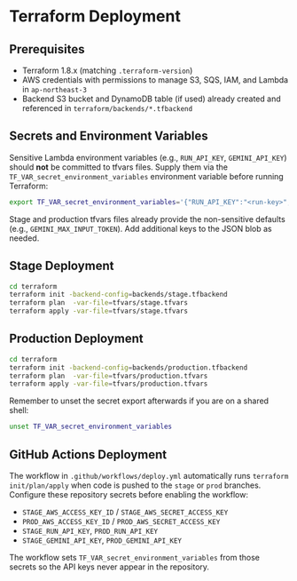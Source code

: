 # Terraform Deployment

## Prerequisites
- Terraform 1.8.x (matching `.terraform-version`)
- AWS credentials with permissions to manage S3, SQS, IAM, and Lambda in `ap-northeast-3`
- Backend S3 bucket and DynamoDB table (if used) already created and referenced in `terraform/backends/*.tfbackend`

## Secrets and Environment Variables
Sensitive Lambda environment variables (e.g., `RUN_API_KEY`, `GEMINI_API_KEY`) should **not** be committed to tfvars files. Supply them via the `TF_VAR_secret_environment_variables` environment variable before running Terraform:

```bash
export TF_VAR_secret_environment_variables='{"RUN_API_KEY":"<run-key>","GEMINI_API_KEY":"<gemini-key>"}'
```

Stage and production tfvars files already provide the non-sensitive defaults (e.g., `GEMINI_MAX_INPUT_TOKEN`). Add additional keys to the JSON blob as needed.

## Stage Deployment
```bash
cd terraform
terraform init -backend-config=backends/stage.tfbackend
terraform plan  -var-file=tfvars/stage.tfvars
terraform apply -var-file=tfvars/stage.tfvars
```

## Production Deployment
```bash
cd terraform
terraform init -backend-config=backends/production.tfbackend
terraform plan  -var-file=tfvars/production.tfvars
terraform apply -var-file=tfvars/production.tfvars
```

Remember to unset the secret export afterwards if you are on a shared shell:

```bash
unset TF_VAR_secret_environment_variables
```

## GitHub Actions Deployment

The workflow in `.github/workflows/deploy.yml` automatically runs `terraform init/plan/apply` when code is pushed to the `stage` or `prod` branches. Configure these repository secrets before enabling the workflow:

- `STAGE_AWS_ACCESS_KEY_ID` / `STAGE_AWS_SECRET_ACCESS_KEY`
- `PROD_AWS_ACCESS_KEY_ID` / `PROD_AWS_SECRET_ACCESS_KEY`
- `STAGE_RUN_API_KEY`, `PROD_RUN_API_KEY`
- `STAGE_GEMINI_API_KEY`, `PROD_GEMINI_API_KEY`

The workflow sets `TF_VAR_secret_environment_variables` from those secrets so the API keys never appear in the repository.

